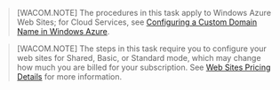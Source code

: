 > [WACOM.NOTE] The procedures in this task apply to Windows Azure Web Sites; for Cloud Services, see <a href="http://www.windowsazure.com/en-us/develop/net/common-tasks/custom-dns/">Configuring a Custom Domain Name in Windows Azure</a>.

> [WACOM.NOTE] The steps in this task require you to configure your web sites for Shared, Basic, or Standard mode, which may change how much you are billed for your subscription. See <a href="http://www.windowsazure.com/en-us/pricing/details/web-sites/">Web Sites Pricing Details</a> for more information.